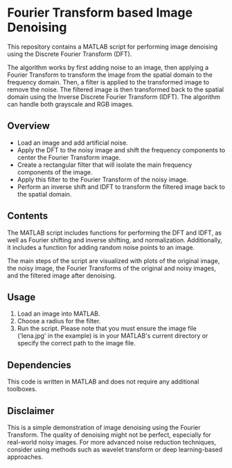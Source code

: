 # Fourier Transform based Image Denoising
This repository contains a MATLAB script for performing image denoising using the Discrete Fourier Transform (DFT).

The algorithm works by first adding noise to an image, then applying a Fourier Transform to transform the image from the spatial domain to the frequency domain. Then, a filter is applied to the transformed image to remove the noise. The filtered image is then transformed back to the spatial domain using the Inverse Discrete Fourier Transform (IDFT). The algorithm can handle both grayscale and RGB images.

## Overview
- Load an image and add artificial noise.
- Apply the DFT to the noisy image and shift the frequency components to center the Fourier Transform image.
- Create a rectangular filter that will isolate the main frequency components of the image.
- Apply this filter to the Fourier Transform of the noisy image.
- Perform an inverse shift and IDFT to transform the filtered image back to the spatial domain.
## Contents
The MATLAB script includes functions for performing the DFT and IDFT, as well as Fourier shifting and inverse shifting, and normalization. Additionally, it includes a function for adding random noise points to an image.

The main steps of the script are visualized with plots of the original image, the noisy image, the Fourier Transforms of the original and noisy images, and the filtered image after denoising.

## Usage
1. Load an image into MATLAB.
2. Choose a radius for the filter.
3. Run the script.
Please note that you must ensure the image file ('lena.jpg' in the example) is in your MATLAB's current directory or specify the correct path to the image file.

## Dependencies
This code is written in MATLAB and does not require any additional toolboxes.

## Disclaimer
This is a simple demonstration of image denoising using the Fourier Transform. The quality of denoising might not be perfect, especially for real-world noisy images. For more advanced noise reduction techniques, consider using methods such as wavelet transform or deep learning-based approaches.





